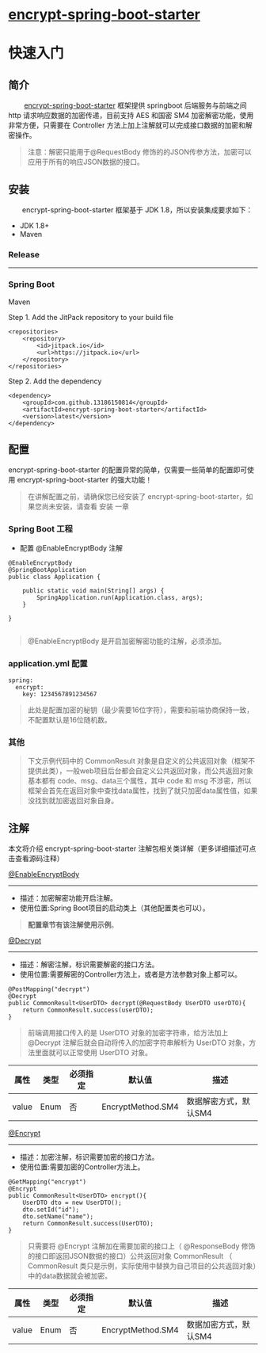 # [encrypt-spring-boot-starter](https://github.com/13186150814/encrypt-spring-boot-starter)

# 快速入门

## 简介

&emsp;&emsp; [encrypt-spring-boot-starter](https://github.com/13186150814/encrypt-spring-boot-starter) 框架提供 springboot 后端服务与前端之间 http 请求响应数据的加密传递，目前支持 AES 和国密 SM4 加密解密功能，使用非常方便，只需要在 Controller 方法上加上注解就可以完成接口数据的加密和解密操作。

> 注意：解密只能用于@RequestBody 修饰的的JSON传参方法，加密可以应用于所有的响应JSON数据的接口。

## 安装

&emsp;&emsp;encrypt-spring-boot-starter 框架基于 JDK 1.8，所以安装集成要求如下：

- JDK 1.8+
- Maven

### Release

---

### Spring Boot

Maven

Step 1. Add the JitPack repository to your build file

```
<repositories>
    <repository>
        <id>jitpack.io</id>
        <url>https://jitpack.io</url>
    </repository>
</repositories>

```
Step 2. Add the dependency

```
<dependency>
    <groupId>com.github.13186150814</groupId>
    <artifactId>encrypt-spring-boot-starter</artifactId>
    <version>latest</version>
</dependency>

```

## 配置

encrypt-spring-boot-starter 的配置异常的简单，仅需要一些简单的配置即可使用 encrypt-spring-boot-starter 的强大功能！
> 在讲解配置之前，请确保您已经安装了 encrypt-spring-boot-starter，如果您尚未安装，请查看 安装 一章

### Spring Boot 工程
- 配置 @EnableEncryptBody 注解

```
@EnableEncryptBody
@SpringBootApplication
public class Application {

    public static void main(String[] args) {
        SpringApplication.run(Application.class, args);
    }

}


```
> @EnableEncryptBody 是开启加密解密功能的注解，必须添加。

### application.yml 配置

```
spring:
  encrypt:
    key: 1234567891234567

```
> 此处是配置加密的秘钥（最少需要16位字符），需要和前端协商保持一致，不配置默认是16位随机数。


### 其他

> 下文示例代码中的 CommonResult 对象是自定义的公共返回对象（框架不提供此类），一般web项目后台都会自定义公共返回对象，而公共返回对象基本都有 code、msg、data三个属性，其中 code 和 msg 不涉密，所以框架会首先在返回对象中查找data属性，找到了就只加密data属性值，如果没找到就加密返回对象自身。


## 注解

本文将介绍 encrypt-spring-boot-starter 注解包相关类详解（更多详细描述可点击查看源码注释）

[@EnableEncryptBody](https://github.com/13186150814/encrypt-spring-boot-starter/tree/master/src/main/java/com/parkerchang/encrypt/annotation/EnableEncryptBody.java)

---
- 描述：加密解密功能开启注解。
- 使用位置:Spring Boot项目的启动类上（其他配置类也可以）。

> **配置章节有该注解使用示例**。


[@Decrypt](https://github.com/13186150814/encrypt-spring-boot-starter/tree/master/src/main/java/com/parkerchang/encrypt/annotation/Decrypt.java)

---
- 描述：解密注解，标识需要解密的接口方法。
- 使用位置:需要解密的Controller方法上，或者是方法参数对象上都可以。

```
@PostMapping("decrypt")
@Decrypt
public CommonResult<UserDTO> decrypt(@RequestBody UserDTO userDTO){
    return CommonResult.success(userDTO);
}
```
> 前端调用接口传入的是 UserDTO 对象的加密字符串，给方法加上 @Decrypt 注解后就会自动将传入的加密字符串解析为 UserDTO 对象，方法里面就可以正常使用 UserDTO 对象。


| 属性 | 类型 | 必须指定 | 默认值         | 描述                |
| ----- | ---- | -------- | ----------------- | --------------------- |
| value | Enum | 否      | EncryptMethod.SM4 | 数据解密方式，默认SM4 |

[@Encrypt](https://github.com/13186150814/encrypt-spring-boot-starter/tree/master/src/main/java/com/parkerchang/encrypt/annotation/Encrypt.java)

---
- 描述：加密注解，标识需要加密的接口方法。
- 使用位置:需要加密的Controller方法上。

```
@GetMapping("encrypt")
@Encrypt
public CommonResult<UserDTO> encrypt(){
    UserDTO dto = new UserDTO();
    dto.setId("id");
    dto.setName("name");
    return CommonResult.success(UserDTO);
}
```
> 只需要将 @Encrypt 注解加在需要加密的接口上（ @ResponseBody 修饰的接口即返回JSON数据的接口）公共返回对象 CommonResult （ CommonResult 类只是示例，实际使用中替换为自己项目的公共返回对象）中的data数据就会被加密。

| 属性 | 类型 | 必须指定 | 默认值         | 描述                |
| ----- | ---- | -------- | ----------------- | --------------------- |
| value | Enum | 否      | EncryptMethod.SM4 | 数据加密方式，默认SM4 |




